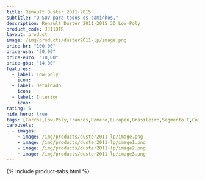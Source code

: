 ```yaml
---
title: Renault Duster 2011-2015
subtitle: "O SUV para todos os caminhos."
description: Renault Duster 2011-2015 3D Low-Poly
product_code: JJ11DTR
layout: product
image: /img/products/duster2011-lp/image.png
price-br: "100,00"
price-usa: "20,00"
price-euro: "18,00"
price-gbp: "14,00"
features:
  - label: Low-poly
    icon:
  - label: Detalhado
    icon:
  - label: Interior
    icon:
rating: 5
hide_hero: true
tags: [Carros,Low-Poly,Francês,Romeno,Europeu,Brasileiro,Segmento C,Compactos,Crossover,SUV]
carousels:
  - images: 
    - image: /img/products/duster2011-lp/image.png
    - image: /img/products/duster2011-lp/image1.png
    - image: /img/products/duster2011-lp/image2.png
    - image: /img/products/duster2011-lp/image3.png
---
```


{% include product-tabs.html %}